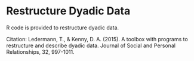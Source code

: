 # Restructure Dyadic Data

R code is provided to restructure dyadic data.

Citation: Ledermann, T., & Kenny, D. A. (2015). A toolbox with programs to restructure and describe dyadic data. Journal of Social and Personal Relationships, 32, 997-1011.
